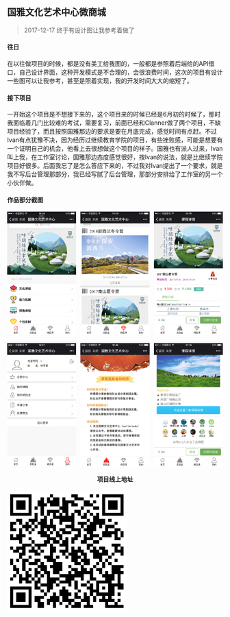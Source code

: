 国雅文化艺术中心微商城
--------
> 2017-12-17 终于有设计图让我参考着做了

#### 往日
在以往做项目的时候，都是没有美工给我图的，一般都是参照着后端给的API借口，自己设计界面，这种开发模式是不合理的，会很浪费时间，这次的项目有设计一些图可以让我参考，甚至是照着实现，我的开发时间大大的缩短了。

#### 接下项目
一开始这个项目是不想接下来的，这个项目来的时候已经是6月初的时候了，那时我面临着几门比较难的考试，需要复习，前面已经和Clanner做了两个项目，不缺项目经验了，而且按照国雅那边的要求是要在月底完成，感觉时间有点赶。不过Ivan有点犹豫不决，因为经历过继续教育学院的项目，有些挫败感，可能是想要有一个证明自己的机会，他看上去很想做这个项目的样子。国雅也有派人过来，Ivan叫上我，在工作室讨论，国雅那边态度感觉很好，按Ivan的说法，就是比继续学院项目好很多。后面我忘了是怎么答应下来的，不过我对Ivan提出了一个要求，就是我不写后台管理那部分，我已经写腻了后台管理，那部分安排给了工作室的另一个小伙伴做。




#### 作品部分截图
<div style="clear:both;"></div>
<img src="img/首页.png" style="width: 32%;float: left;">
<img src="img/精品课.png" style="width: 32%;float: left;margin-left: 2%;">
<img src="img/课程详情页.png" style="width: 32%;float: right;">
<div style="clear:both;"></div>
<div style="clear:both;margin-top: 20px;"></div>
<img src="img/个人中心.png" style="width: 32%;float: left;">
<img src="img/奖励金.png" style="width: 32%;float: left;margin-left: 2%;">
<img src="img/课程详情页2.png" style="width: 32%;float: right;">
<div style="clear:both;"></div>


<h4 style="text-align: center;">项目线上地址</h4>

![国雅](img/国雅.png)

